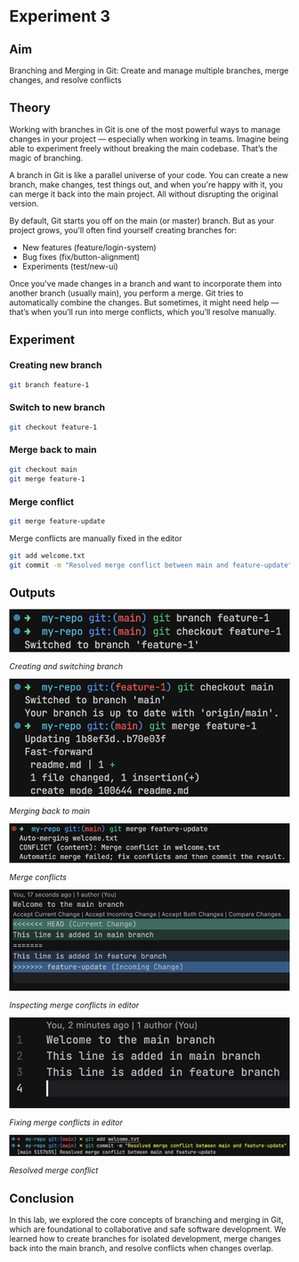 # Experiment 3

## Aim

Branching and Merging in Git: Create and manage multiple branches, merge changes, and resolve conflicts

## Theory

Working with branches in Git is one of the most powerful ways to manage changes in your project — especially when working in teams. Imagine being able to experiment freely without breaking the main codebase. That’s the magic of branching.

A branch in Git is like a parallel universe of your code. You can create a new branch, make changes, test things out, and when you're happy with it, you can merge it back into the main project. All without disrupting the original version.

By default, Git starts you off on the main (or master) branch. But as your project grows, you'll often find yourself creating branches for:

- New features (feature/login-system)
- Bug fixes (fix/button-alignment)
- Experiments (test/new-ui)

Once you've made changes in a branch and want to incorporate them into another branch (usually main), you perform a merge. Git tries to automatically combine the changes. But sometimes, it might need help — that’s when you’ll run into merge conflicts, which you’ll resolve manually.

## Experiment

### Creating new branch

```sh
git branch feature-1
```

### Switch to new branch

```sh
git checkout feature-1
```

### Merge back to main

```sh
git checkout main
git merge feature-1
```

### Merge conflict

```sh
git merge feature-update
```

Merge conflicts are manually fixed in the editor

```sh
git add welcome.txt
git commit -m "Resolved merge conflict between main and feature-update"
```

## Outputs

![](./outputs/1.png)

_Creating and switching branch_

![](./outputs/2.png)

_Merging back to main_

![](./outputs/3.png)

_Merge conflicts_

![](./outputs/4.png)

_Inspecting merge conflicts in editor_

![](./outputs/5.png)

_Fixing merge conflicts in editor_

![](./outputs/6.png)

_Resolved merge conflict_

## Conclusion

In this lab, we explored the core concepts of branching and merging in Git, which are foundational to collaborative and safe software development. We learned how to create branches for isolated development, merge changes back into the main branch, and resolve conflicts when changes overlap.
